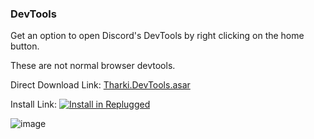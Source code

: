 ### DevTools

Get an option to open Discord's DevTools by right clicking on the home button.

These are not normal browser devtools.

Direct Download Link:
[Tharki.DevTools.asar](https://github.com/Tharki-God/DevTools/releases/latest/download/Tharki.DevTools.asar)

Install Link:
[![Install in Replugged](https://img.shields.io/badge/-Install%20in%20Replugged-blue?style=for-the-badge&logo=none)](https://replugged.dev/install?identifier=Tharki-God/DevTools&source=github)

![image](https://tharki-god.github.io/files-random-host/bdpluginsassets/devtools.png)
